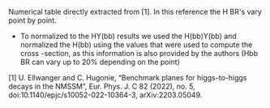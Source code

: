 Numerical table directly extracted from [1]. In this reference the H BR's vary point by point.
- To normalized to the HY(bb) results we used the H(bb)Y(bb) and normalized the H(bb) using the values that were used to compute the cross -section, as this information is also provided by the authors (Hbb BR can vary up to 20% depending on the point)

[1] U. Ellwanger and C. Hugonie, “Benchmark planes for higgs-to-higgs decays in the
NMSSM”, Eur. Phys. J. C 82 (2022), no. 5, doi:10.1140/epjc/s10052-022-10364-3, arXiv:2203.05049.

